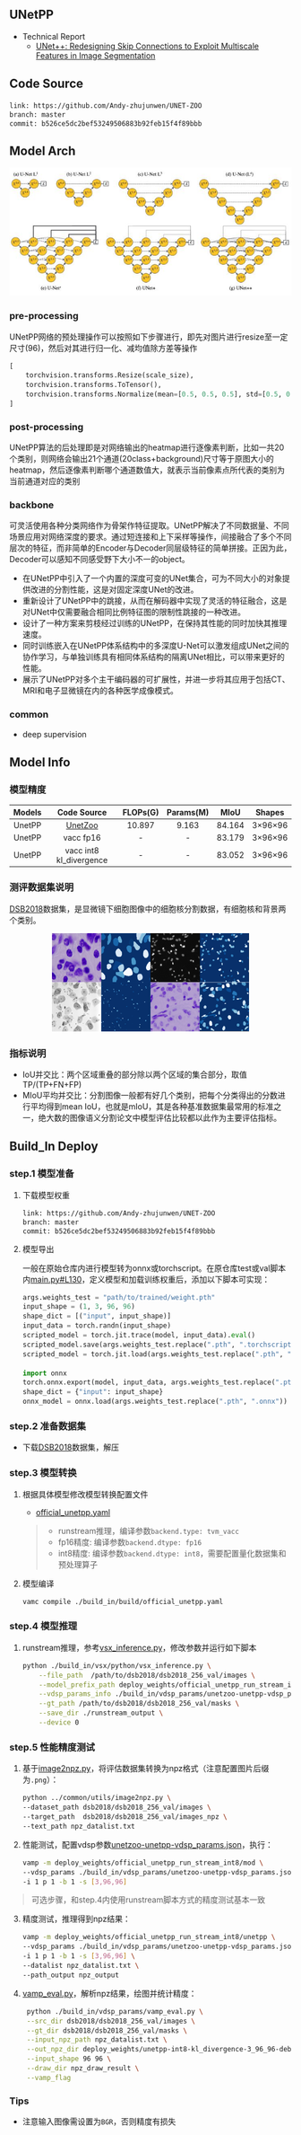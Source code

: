 ## UNetPP

- Technical Report
    - [UNet++: Redesigning Skip Connections to Exploit Multiscale Features in Image Segmentation](https://arxiv.org/abs/1912.05074)


## Code Source
```
link: https://github.com/Andy-zhujunwen/UNET-ZOO
branch: master
commit: b526ce5dc2bef53249506883b92feb15f4f89bbb
```

## Model Arch

<div  align="center">
<img src="../../../images/cv/segmentation/unetpp/arch.png">
</div>

### pre-processing

UNetPP网络的预处理操作可以按照如下步骤进行，即先对图片进行resize至一定尺寸(96)，然后对其进行归一化、减均值除方差等操作

```python
[
    torchvision.transforms.Resize(scale_size),
    torchvision.transforms.ToTensor(),
    torchvision.transforms.Normalize(mean=[0.5, 0.5, 0.5], std=[0.5, 0.5, 0.5],),
]
```

### post-processing

UNetPP算法的后处理即是对网络输出的heatmap进行逐像素判断，比如一共20个类别，则网络会输出21个通道(20class+background)尺寸等于原图大小的heatmap，然后逐像素判断哪个通道数值大，就表示当前像素点所代表的类别为当前通道对应的类别

### backbone

可灵活使用各种分类网络作为骨架作特征提取。UNetPP解决了不同数据量、不同场景应用对网络深度的要求。通过短连接和上下采样等操作，间接融合了多个不同层次的特征，而非简单的Encoder与Decoder同层级特征的简单拼接。正因为此，Decoder可以感知不同感受野下大小不一的object。
- 在UNetPP中引入了一个内置的深度可变的UNet集合，可为不同大小的对象提供改进的分割性能，这是对固定深度UNet的改进。
- 重新设计了UNetPP中的跳接，从而在解码器中实现了灵活的特征融合，这是对UNet中仅需要融合相同比例特征图的限制性跳接的一种改进。
- 设计了一种方案来剪枝经过训练的UNetPP，在保持其性能的同时加快其推理速度。
- 同时训练嵌入在UNetPP体系结构中的多深度U-Net可以激发组成UNet之间的协作学习，与单独训练具有相同体系结构的隔离UNet相比，可以带来更好的性能。
- 展示了UNetPP对多个主干编码器的可扩展性，并进一步将其应用于包括CT、MRI和电子显微镜在内的各种医学成像模式。

### common

- deep supervision

## Model Info

### 模型精度

|Models|Code Source|FLOPs(G)|Params(M)|MIoU|Shapes|
|:-:|:-:|:-:|:-:|:-:|:-:|
|UnetPP|[UnetZoo](https://github.com/Andy-zhujunwen/UNET-ZOO)|10.897|9.163|84.164|3×96×96|
|UnetPP|vacc fp16|-|-|83.179|3×96×96|
|UnetPP|vacc int8 kl_divergence|-|-|83.052|3×96×96|


### 测评数据集说明

[DSB2018](https://github.com/sunalbert/DSB2018)数据集，是显微镜下细胞图像中的细胞核分割数据，有细胞核和背景两个类别。

<div  align="center">
<img src="../../../images/dataset/dsb2018.png" width="70%" height="70%">
</div>


### 指标说明
- IoU并交比：两个区域重叠的部分除以两个区域的集合部分，取值TP/(TP+FN+FP)
- MIoU平均并交比：分割图像一般都有好几个类别，把每个分类得出的分数进行平均得到mean IoU，也就是mIoU，其是各种基准数据集最常用的标准之一，绝大数的图像语义分割论文中模型评估比较都以此作为主要评估指标。


## Build_In Deploy

### step.1 模型准备
1. 下载模型权重
    ```
    link: https://github.com/Andy-zhujunwen/UNET-ZOO
    branch: master
    commit: b526ce5dc2bef53249506883b92feb15f4f89bbb
    ```

2. 模型导出

    一般在原始仓库内进行模型转为onnx或torchscript。在原仓库test或val脚本内[main.py#L130](https://github.com/Andy-zhujunwen/UNET-ZOO/blob/master/main.py#L130)，定义模型和加载训练权重后，添加以下脚本可实现：

    ```python
    args.weights_test = "path/to/trained/weight.pth"
    input_shape = (1, 3, 96, 96)
    shape_dict = [("input", input_shape)]
    input_data = torch.randn(input_shape)
    scripted_model = torch.jit.trace(model, input_data).eval()
    scripted_model.save(args.weights_test.replace(".pth", ".torchscript.pt"))
    scripted_model = torch.jit.load(args.weights_test.replace(".pth", ".torchscript.pt"))

    import onnx
    torch.onnx.export(model, input_data, args.weights_test.replace(".pth", ".onnx"), input_names=["input"], output_names=["output"], opset_version=11)
    shape_dict = {"input": input_shape}
    onnx_model = onnx.load(args.weights_test.replace(".pth", ".onnx"))
    ```

### step.2 准备数据集
- 下载[DSB2018](https://github.com/sunalbert/DSB2018)数据集，解压

### step.3 模型转换
1. 根据具体模型修改模型转换配置文件
    - [official_unetpp.yaml](./build_in/build/official_unetpp.yaml)

    > - runstream推理，编译参数`backend.type: tvm_vacc`
    > - fp16精度: 编译参数`backend.dtype: fp16`
    > - int8精度: 编译参数`backend.dtype: int8`，需要配置量化数据集和预处理算子

2. 模型编译
    ```bash
    vamc compile ./build_in/build/official_unetpp.yaml
    ```

### step.4 模型推理
1. runstream推理，参考[vsx_inference.py](./build_in/vsx/python/vsx_inference.py)，修改参数并运行如下脚本
    ```bash
    python ./build_in/vsx/python/vsx_inference.py \
        --file_path  /path/to/dsb2018/dsb2018_256_val/images \
        --model_prefix_path deploy_weights/official_unetpp_run_stream_int8/mod \
        --vdsp_params_info ./build_in/vdsp_params/unetzoo-unetpp-vdsp_params.json \
        --gt_path /path/to/dsb2018/dsb2018_256_val/masks \
        --save_dir ./runstream_output \
        --device 0
    ```

### step.5 性能精度测试
1. 基于[image2npz.py](../common/utils/image2npz.py)，将评估数据集转换为npz格式（注意配置图片后缀为`.png`）：
    ```bash
    python ../common/utils/image2npz.py \
    --dataset_path dsb2018/dsb2018_256_val/images \
    --target_path  dsb2018/dsb2018_256_val/images_npz \
    --text_path npz_datalist.txt
    ```

2. 性能测试，配置vdsp参数[unetzoo-unetpp-vdsp_params.json](./build_in/vdsp_params/unetzoo-unetpp-vdsp_params.json)，执行：
    ```bash
    vamp -m deploy_weights/official_unetpp_run_stream_int8/mod \
    --vdsp_params ./build_in/vdsp_params/unetzoo-unetpp-vdsp_params.json \
    -i 1 p 1 -b 1 -s [3,96,96]
    ```

> 可选步骤，和step.4内使用runstream脚本方式的精度测试基本一致

3. 精度测试，推理得到npz结果：
    ```bash
    vamp -m deploy_weights/official_unetpp_run_stream_int8/unetpp \
    --vdsp_params ./build_in/vdsp_params/unetzoo-unetpp-vdsp_params.json \
    -i 1 p 1 -b 1 -s [3,96,96] \
    --datalist npz_datalist.txt \
    --path_output npz_output
    ```

4. [vamp_eval.py](./build_in/vdsp_params/vamp_eval.py)，解析npz结果，绘图并统计精度：
   ```bash
    python ./build_in/vdsp_params/vamp_eval.py \
    --src_dir dsb2018/dsb2018_256_val/images \
    --gt_dir dsb2018/dsb2018_256_val/masks \
    --input_npz_path npz_datalist.txt \
    --out_npz_dir deploy_weights/unetpp-int8-kl_divergence-3_96_96-debug-result \
    --input_shape 96 96 \
    --draw_dir npz_draw_result \
    --vamp_flag
   ```

### Tips

- 注意输入图像需设置为`BGR`，否则精度有损失
